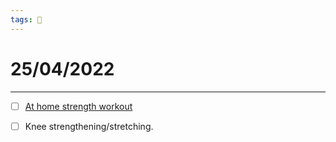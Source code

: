 ```yaml
---
tags: 📆
---
```


# 25/04/2022
---

- [ ] [At home strength workout](https://www.youtube.com/watch?v=dSEobUGK7U4)
- [ ] Knee strengthening/stretching.

